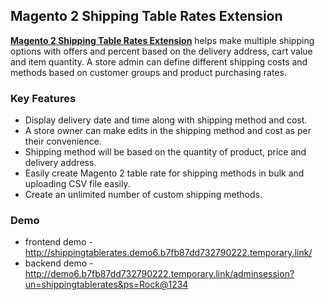 <body>
	<main>
		<div class="content-wrapper">
			<div class="content-inner">
				<h2>Magento 2 Shipping Table Rates Extension</h2>
				<p><strong><a href="https://www.mageants.com/shipping-table-rates-for-magento-2.html">Magento 2 Shipping Table Rates Extension</a></strong> helps make multiple shipping options with offers and percent based on the delivery address, cart value and item quantity. A store admin can define different shipping costs and methods based on customer groups and product purchasing rates.</p>
				<div class="features-wrapper">
					<h3>Key Features</h3>
					<ul>
						<li>Display delivery date and time along with shipping method and cost.</li>
						<li>A store owner can make edits in the shipping method and cost as per their convenience.</li>
						<li>Shipping method will be based on the quantity of product, price and delivery address.</li>
						<li>Easily create Magento 2 table rate for shipping methods in bulk and uploading CSV file easily.</li>
						<li>Create an unlimited number of custom shipping methods.</li>
					</ul>
				</div>
				<div class="more-features">
					<h3>Demo</h3>
					<ul>
						<li>frontend demo - <a href="http://shippingtablerates.demo6.b7fb87dd732790222.temporary.link/">http://shippingtablerates.demo6.b7fb87dd732790222.temporary.link/</a></li>
						<li>backend demo - <a href="http://demo6.b7fb87dd732790222.temporary.link/adminsession?un=shippingtablerates&ps=Rock@1234">http://demo6.b7fb87dd732790222.temporary.link/adminsession?un=shippingtablerates&ps=Rock@1234</a></li>
					</ul>
				</div>
			</div>
		</div>
	</main>
</body>
